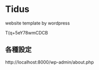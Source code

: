 # Tidus
website template by wordpress

T(q+5eY78wmCDCB

## 各種設定
http://localhost:8000/wp-admin/about.php
